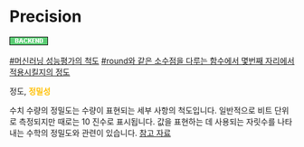 # Precision

![Backend](../../2TAT1C/Label_Backend.png)

<a href="https://www.google.com/search?sxsrf=ALeKk01lXkVsja720N8LIng1NsOyNlbjpg%3A1604567432213&ei=iMGjX-DPDMzYhwOx_41I&q=%EB%A8%B8%EC%8B%A0%EB%9F%AC%EB%8B%9D+precision&oq=%EB%A8%B8%EC%8B%A0%EB%9F%AC%EB%8B%9D+pre&gs_lcp=CgZwc3ktYWIQAxgAMgIIADICCAAyAggAMgIIADoECCMQJzoICAAQyQMQkQI6BQgAEJECOggILhDHARCjAjoCCC46BwgAEMkDEEM6BAguEEM6BwgAEBQQhwI6BQgAELEDOggIABCxAxCDAToGCAAQCBAeUJcmWISG-gFgiI_6AWgMcAB4AYABgAKIAe4rkgEGMC4zMC40mAEAoAEBqgEHZ3dzLXdperABAMABAQ&sclient=psy-ab">#머신러닝 성능평가의 척도</a>
<a href="">#round와 같은 소수점을 다루는 함수에서 몇번째 자리에서 적용시킬지의 정도</a>

정도, <span style="color:#FFBF00; font-weight:bold;">정밀성</span>

수치 수량의 정밀도는 수량이 표현되는 세부 사항의 척도입니다. 일반적으로 비트 단위로 측정되지만 때로는 10 진수로 표시됩니다. 값을 표현하는 데 사용되는 자릿수를 나타내는 수학의 정밀도와 관련이 있습니다.
<a href="https://en.wikipedia.org/wiki/Precision_(computer_science)">참고 자료</a>